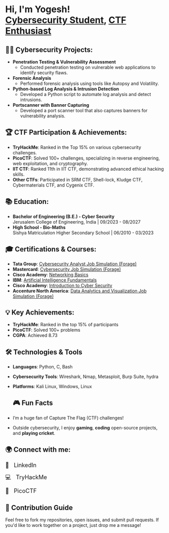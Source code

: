 <h1>Hi, I'm Yogesh! <br/><a href="https://in.linkedin.com/in/yogesh2005">Cybersecurity Student</a>, <a href="https://tryhackme.com/p/yogesh27">CTF Enthusiast</a></h1>

<h2>👨‍💻 Cybersecurity Projects:</h2>

- <b>Penetration Testing & Vulnerability Assessment</b>
  - Conducted penetration testing on vulnerable web applications to identify security flaws.
- <b>Forensic Analysis</b>
  - Performed forensic analysis using tools like Autopsy and Volatility.
- <b>Python-based Log Analysis & Intrusion Detection</b>
  - Developed a Python script to automate log analysis and detect intrusions.
- <b>Portscanner with Banner Capturing</b>
  - Developed a port scanner tool that also captures banners for vulnerability analysis.

<h2>🏆 CTF Participation & Achievements:</h2>

- **TryHackMe**: Ranked in the Top 15% on various cybersecurity challenges.
- **PicoCTF**: Solved 100+ challenges, specializing in reverse engineering, web exploitation, and cryptography.
- **IIT CTF**: Ranked 11th in IIT CTF, demonstrating advanced ethical hacking skills.
- **Other CTFs**: Participated in SRM CTF, Shell-lock, Kludge CTF, Cybermaterials CTF, and Cygenix CTF.

<h2>📚 Education:</h2>

- **Bachelor of Engineering (B.E.) - Cyber Security**  
  Jerusalem College of Engineering, India | 09/2023 - 08/2027
- **High School - Bio-Maths**  
  Sishya Matriculation Higher Secondary School | 06/2010 - 03/2023


<h2>🎓 Certifications & Courses:</h2>

- **Tata Group**: [Cybersecurity Analyst Job Simulation (Forage)](https://forage-uploads-prod.s3.amazonaws.com/completion-certificates/Tata/gmf3ypEXBj2wvfQWC_Tata%20Group_XTeeSdKaeWE8GHJ6w_1710258946566_completion_certificate.pdf)
- **Mastercard**: [Cybersecurity Job Simulation (Forage)](https://forage-uploads-prod.s3.amazonaws.com/completion-certificates/mfxGwGDp6WkQmtmTf/vcKAB5yYAgvemepGQ_mfxGwGDp6WkQmtmTf_XTeeSdKaeWE8GHJ6w_1738747230478_completion_certificate.pdf?trk=public_profile_see-credential)
- **Cisco Academy**: [Networking Basics](https://www.netacad.com/certificates?issuanceId=da5318a4-1878-431a-a41b-92ee1fc45d5d)
- **IBM**: [Artificial Intelligence Fundamentals](https://www.credly.com/badges/2f29202b-ce49-4bc9-a20b-94f4d761b802)
- **Cisco Academy**: [Introduction to Cyber Security](https://www.netacad.com/certificates?issuanceId=f4ba52e7-c6ff-4488-b31f-eef4f6aa42aa)
- **Accenture North America**: [Data Analytics and Visualization Job Simulation (Forage)](https://forage-uploads-prod.s3.amazonaws.com/completion-certificates/Accenture%20North%20America/hzmoNKtzvAzXsEqx8_Accenture%20North%20America_XTeeSdKaeWE8GHJ6w_1723570567120_completion_certificate.pdf?trk=public_profile_see-credential)

<h2>💡 Key Achievements:</h2>

- **TryHackMe**: Ranked in the top 15% of participants
- **PicoCTF**: Solved 100+ problems
- **CGPA**: Achieved 8.73


## 🛠️ Technologies & Tools
- **Languages**: Python, C, Bash 
- **Cybersecurity Tools**: Wireshark, Nmap, Metasploit, Burp Suite, hydra
- **Platforms**: Kali Linux, Windows, Linux

  ## 🎮 Fun Facts
- I’m a huge fan of Capture The Flag (CTF) challenges!
- Outside cybersecurity, I enjoy **gaming**, **coding** open-source projects, and **playing cricket**.

<h2>🌍 Connect with me:</h2>

<ul style="list-style-type: none; padding: 0; font-size: 18px;">
    <li style="margin-bottom: 15px;">
        <span style="margin-right: 10px;">🔗</span>
        <a href="https://in.linkedin.com/in/yogesh2005" title="LinkedIn" style="text-decoration: none; color: inherit;">LinkedIn</a>
    </li>
    <li style="margin-bottom: 15px;">
        <span style="margin-right: 10px;">💻</span>
        <a href="https://tryhackme.com/p/yogesh27" title="TryHackMe" style="text-decoration: none; color: inherit;">TryHackMe</a>
    </li>
    <li style="margin-bottom: 15px;">
        <span style="margin-right: 10px;">🧩</span>
        <a href="https://play.picoctf.org/users/yogesh27" title="PicoCTF" style="text-decoration: none; color: inherit;">PicoCTF</a>
    </li>
</ul>

## 🤝 Contribution Guide
Feel free to fork my repositories, open issues, and submit pull requests. If you'd like to work together on a project, just drop me a message!
